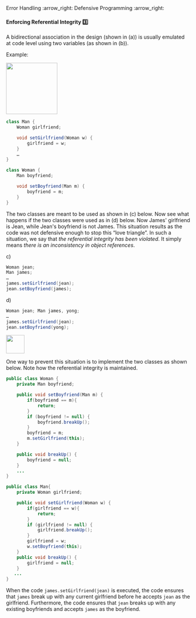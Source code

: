 <link rel="stylesheet" href="{{baseUrl}}/css/textbook.css">

<div class="website-content">

<div id="path">Error Handling :arrow_right: Defensive Programming :arrow_right:</div>

<div id="title">

#### Enforcing Referential Integrity :three:

</div>

<div id="body">

A bidirectional association in the design (shown in (a)) is usually emulated at code level using two variables (as shown in (b)).

<tip-box>

Example:

<img src="{{baseUrl}}/errorHandling/defensiveProgramming/referentialIntegrity/images/manWoman.png" height="140" />
<p/>

```java
class Man {
    Woman girlfriend;

    void setGirlfriend(Woman w) {
        girlfriend = w;
    }
    …
}
```

```java
class Woman {
    Man boyfriend;

    void setBoyfriend(Man m) {
        boyfriend = m;
    }
}
```

</tip-box>

The two classes are meant to be used as shown in (c) below. Now see what happens if the two classes were used as in (d) below. Now James' girlfriend is Jean, while Jean's boyfriend is not James. This situation results as the code was not defensive enough to stop this “love triangle”. In such a situation, we say that _the referential integrity has been violated_. It simply means _there is an inconsistency in object references_.

<tip-box>

c)
```java
Woman jean;
Man james;
…
james.setGirlfriend(jean);
jean.setBoyfriend(james);
```

</tip-box>

<tip-box>

d)
```java
Woman jean; Man james, yong;
…
james.setGirlfriend(jean);  
jean.setBoyfriend(yong);  
```

<img src="{{baseUrl}}/errorHandling/defensiveProgramming/referentialIntegrity/images/woman.png" height="50" />
<p/>

</tip-box>

One way to prevent this situation is to implement the two classes as shown below. Note how the referential integrity is maintained.

<tip-box>

```java
public class Woman {
    private Man boyfriend;

    public void setBoyfriend(Man m) {
        if(boyfriend == m){
            return;
        }
        if (boyfriend != null) {
            boyfriend.breakUp();
        }
        boyfriend = m;
        m.setGirlfriend(this);
    }

    public void breakUp() {
        boyfriend = null;
    }   
    ...
}
```

```java
public class Man{
    private Woman girlfriend;

    public void setGirlfriend(Woman w) {
        if(girlfriend == w){
            return;
        }
        if (girlfriend != null) {
            girlfriend.breakUp();
        }
        girlfriend = w;
        w.setBoyfriend(this);
    }
    public void breakUp() {
        girlfriend = null;
    }  
   ...
}
```

</tip-box>

When the code `james.setGirlfriend(jean)` is executed, the code ensures that `james` break up with any current girlfriend before he accepts `jean` as the girlfriend. Furthermore, the code ensures that `jean` breaks up with any existing boyfriends and accepts `james` as the boyfriend.

</div>

<div id="extras">

<include src="exercises.md" />

</div>

</div>
